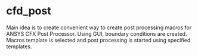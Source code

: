 # cfd_post
Main idea is to create convenient way to create post processing macros for ANSYS CFX Post Processor. 
Using GUI, boundary conditions are created. Macros template is selected and post processing is started
using specified templates.
